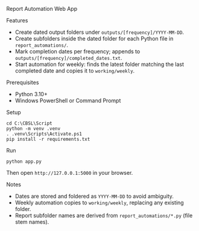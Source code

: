 Report Automation Web App

Features
- Create dated output folders under `outputs/[frequency]/YYYY-MM-DD`.
- Create subfolders inside the dated folder for each Python file in `report_automations/`.
- Mark completion dates per frequency; appends to `outputs/[frequency]/completed_dates.txt`.
- Start automation for weekly: finds the latest folder matching the last completed date and copies it to `working/weekly`.

Prerequisites
- Python 3.10+
- Windows PowerShell or Command Prompt

Setup
```
cd C:\CBSL\Script
python -m venv .venv
. .venv\Scripts\Activate.ps1
pip install -r requirements.txt
```

Run
```
python app.py
```
Then open `http://127.0.0.1:5000` in your browser.

Notes
- Dates are stored and foldered as `YYYY-MM-DD` to avoid ambiguity.
- Weekly automation copies to `working/weekly`, replacing any existing folder.
- Report subfolder names are derived from `report_automations/*.py` (file stem names).

